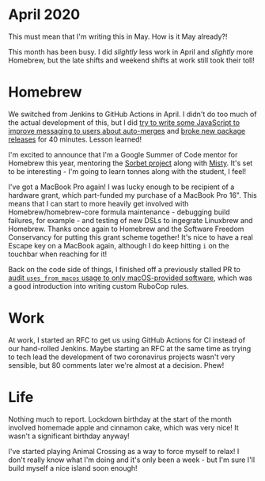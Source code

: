 # April 2020

This must mean that I'm writing this in May. How is it May already?!

This month has been busy. I did *slightly* less work in April and
*slightly* more Homebrew, but the late shifts and weekend shifts at
work still took their toll!

# Homebrew 

We switched from Jenkins to GitHub Actions in April. I didn't do too
much of the actual development of this, but I did [try to write some
JavaScript to improve messaging to users about
auto-merges][bad-actions-js] and [broke new package
releases][fixed-actions-js] for 40 minutes. Lesson learned!

I'm excited to announce that I'm a Google Summer of Code mentor for
Homebrew this year, mentoring the [Sorbet project][gsoc-sorbet] along
with [Misty](https://github.com/mistydemeo). It's set to be
interesting - I'm going to learn tonnes along with the student, I
feel!

I've got a MacBook Pro again! I was lucky enough to be recipient of a
hardware grant, which part-funded my purchase of a MacBook Pro 16".
This means that I can start to more heavily get involved with
Homebrew/homebrew-core formula maintenance - debugging build failures,
for example - and testing of new DSLs to ingegrate Linuxbrew and
Homebrew. Thanks once again to Homebrew and the Software Freedom
Conservancy for putting this grant scheme together! It's nice to have
a real Escape key on a MacBook again, although I do keep hitting `i`
on the touchbar when reaching for it! 

Back on the code side of things, I finished off a previously stalled
PR to [audit `uses_from_macos` usage to only macOS-provided
software][ufm-audit], which was a good introduction into writing
custom RuboCop rules.

[bad-actions-js]: https://github.com/Homebrew/homebrew-core/pull/53098
[fixed-actions-js]: https://github.com/Homebrew/homebrew-core/pull/53104
[gsoc-sorbet]: https://github.com/Homebrew/gsoc#add-support-for-type-checking-using-sorbet
[ufm-audit]: https://github.com/Homebrew/brew/pull/7280

# Work

At work, I started an RFC to get us using GitHub Actions for CI
instead of our hand-rolled Jenkins. Maybe starting an RFC at the same
time as trying to tech lead the development of two coronavirus
projects wasn't very sensible, but 80 comments later we're almost at a
decision. Phew!

# Life

Nothing much to report. Lockdown birthday at the start of the month
involved homemade apple and cinnamon cake, which was very nice! It
wasn't a significant birthday anyway!

I've started playing Animal Crossing as a way to force myself to
relax! I don't really know what I'm doing and it's only been a week -
but I'm sure I'll build myself a nice island soon enough!
